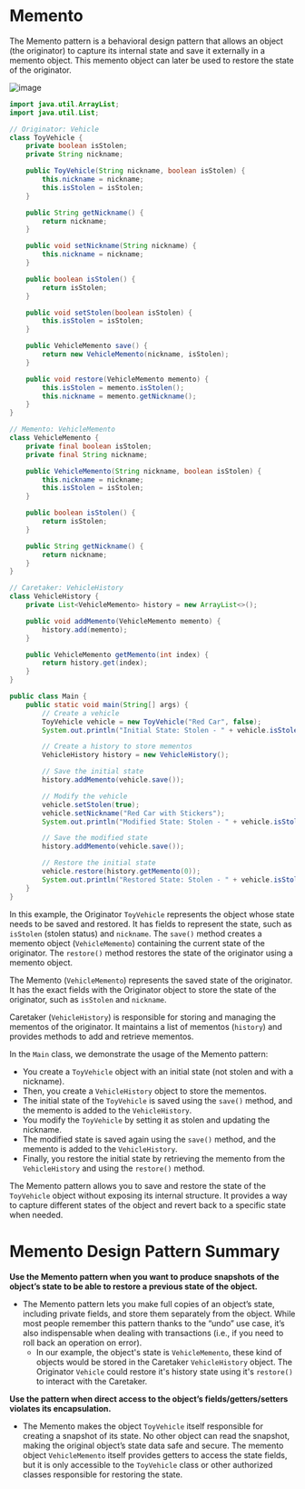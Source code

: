 # Memento
The Memento pattern is a behavioral design pattern that allows an object (the originator) to capture its internal state and save it externally in a memento object. This memento object can later be used to restore the state of the originator.

![image](https://github.com/boushphong/Design-Patterns/assets/59940078/230f09a4-8b8a-43db-839e-f9afebd41be9)

```java
import java.util.ArrayList;
import java.util.List;

// Originator: Vehicle
class ToyVehicle {
    private boolean isStolen;
    private String nickname;

    public ToyVehicle(String nickname, boolean isStolen) {
        this.nickname = nickname;
        this.isStolen = isStolen;
    }

    public String getNickname() {
        return nickname;
    }

    public void setNickname(String nickname) {
        this.nickname = nickname;
    }

    public boolean isStolen() {
        return isStolen;
    }

    public void setStolen(boolean isStolen) {
        this.isStolen = isStolen;
    }

    public VehicleMemento save() {
        return new VehicleMemento(nickname, isStolen);
    }

    public void restore(VehicleMemento memento) {
        this.isStolen = memento.isStolen();
        this.nickname = memento.getNickname();
    }
}

// Memento: VehicleMemento
class VehicleMemento {
    private final boolean isStolen;
    private final String nickname;

    public VehicleMemento(String nickname, boolean isStolen) {
        this.nickname = nickname;
        this.isStolen = isStolen;
    }

    public boolean isStolen() {
        return isStolen;
    }

    public String getNickname() {
        return nickname;
    }
}

// Caretaker: VehicleHistory
class VehicleHistory {
    private List<VehicleMemento> history = new ArrayList<>();

    public void addMemento(VehicleMemento memento) {
        history.add(memento);
    }

    public VehicleMemento getMemento(int index) {
        return history.get(index);
    }
}

public class Main {
    public static void main(String[] args) {
        // Create a vehicle
        ToyVehicle vehicle = new ToyVehicle("Red Car", false);
        System.out.println("Initial State: Stolen - " + vehicle.isStolen() + ", Nickname - " + vehicle.getNickname());

        // Create a history to store mementos
        VehicleHistory history = new VehicleHistory();

        // Save the initial state
        history.addMemento(vehicle.save());

        // Modify the vehicle
        vehicle.setStolen(true);
        vehicle.setNickname("Red Car with Stickers");
        System.out.println("Modified State: Stolen - " + vehicle.isStolen() + ", Nickname - " + vehicle.getNickname());

        // Save the modified state
        history.addMemento(vehicle.save());

        // Restore the initial state
        vehicle.restore(history.getMemento(0));
        System.out.println("Restored State: Stolen - " + vehicle.isStolen() + ", Nickname - " + vehicle.getNickname());
    }
}
```

In this example, the Originator `ToyVehicle` represents the object whose state needs to be saved and restored. It has fields to represent the state, such as `isStolen` (stolen status) and `nickname`. The `save()` method creates a memento object (`VehicleMemento`) containing the current state of the originator. The `restore()` method restores the state of the originator using a memento object.

The Memento (`VehicleMemento`) represents the saved state of the originator. It has the exact fields with the Originator object to store the state of the originator, such as `isStolen` and `nickname`.

 Caretaker (`VehicleHistory`) is responsible for storing and managing the mementos of the originator. It maintains a list of mementos (`history`) and provides methods to add and retrieve mementos.

In the `Main` class, we demonstrate the usage of the Memento pattern:
- You create a `ToyVehicle` object with an initial state (not stolen and with a nickname).
- Then, you create a `VehicleHistory` object to store the mementos.
- The initial state of the `ToyVehicle` is saved using the `save()` method, and the memento is added to the `VehicleHistory`.
- You modify the `ToyVehicle` by setting it as stolen and updating the nickname.
- The modified state is saved again using the `save()` method, and the memento is added to the `VehicleHistory`.
- Finally, you restore the initial state by retrieving the memento from the `VehicleHistory` and using the `restore()` method.

The Memento pattern allows you to save and restore the state of the `ToyVehicle` object without exposing its internal structure. It provides a way to capture different states of the object and revert back to a specific state when needed.

# Memento Design Pattern Summary
**Use the Memento pattern when you want to produce snapshots of the object’s state to be able to restore a previous state of the object.**

- The Memento pattern lets you make full copies of an object’s state, including private fields, and store them separately from the object. While most people remember this pattern thanks to the “undo” use case, it’s also indispensable when dealing with transactions (i.e., if you need to roll back an operation on error).
  - In our example, the object's state is `VehicleMemento`, these kind of objects would be stored in the Caretaker `VehicleHistory` object. The Originator `Vehicle` could restore it's history state using it's `restore()` to interact with the Caretaker.

**Use the pattern when direct access to the object’s fields/getters/setters violates its encapsulation.**

- The Memento makes the object `ToyVehicle` itself responsible for creating a snapshot of its state. No other object can read the snapshot, making the original object’s state data safe and secure. The memento object `VehicleMemento` itself provides getters to access the state fields, but it is only accessible to the `ToyVehicle` class or other authorized classes responsible for restoring the state.

